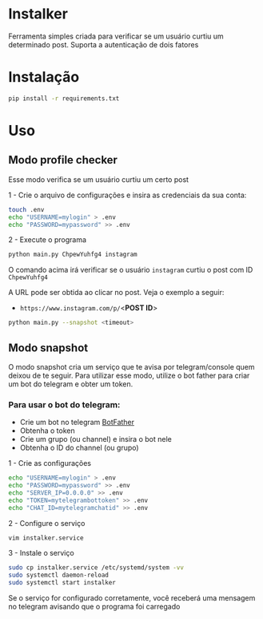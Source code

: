 # Instalker

Ferramenta simples criada para verificar se um usuário curtiu um determinado post. Suporta a autenticação de dois
fatores

# Instalação

```bash
pip install -r requirements.txt
```

# Uso

## Modo profile checker
Esse modo verifica se um usuário curtiu um certo post

1 - Crie o arquivo de configurações e insira as credenciais da sua conta:

```bash
touch .env
echo "USERNAME=mylogin" > .env
echo "PASSWORD=mypassword" >> .env
```

2 - Execute o programa

```bash
python main.py ChpewYuhfg4 instagram
```

O comando acima irá verificar se o usuário `instagram` curtiu o post com ID `ChpewYuhfg4`

A URL pode ser obtida ao clicar no post. Veja o exemplo a seguir:

* `https://www.instagram.com/p/`<**POST ID**>



```bash
python main.py --snapshot <timeout>
```

## Modo snapshot

O modo snapshot cria um serviço que te avisa por telegram/console quem deixou de te seguir.
Para utilizar esse modo, utilize o bot father para criar um bot do telegram e obter um token.

### Para usar o bot do telegram:
* Crie um bot no telegram [BotFather](https://t.me/botfather)
* Obtenha o token
* Crie um grupo (ou channel) e insira o bot nele
* Obtenha o ID do channel (ou grupo)

1 - Crie as configurações

```bash
echo "USERNAME=mylogin" > .env
echo "PASSWORD=mypassword" >> .env
echo "SERVER_IP=0.0.0.0" >> .env
echo "TOKEN=mytelegrambottoken" >> .env
echo "CHAT_ID=mytelegramchatid" >> .env
```



2 - Configure o serviço

```bash
vim instalker.service
```

3 - Instale o serviço
```bash
sudo cp instalker.service /etc/systemd/system -vv
sudo systemctl daemon-reload
sudo systemctl start instalker
```

Se o serviço for configurado corretamente, você receberá uma mensagem no telegram avisando que o programa foi carregado

